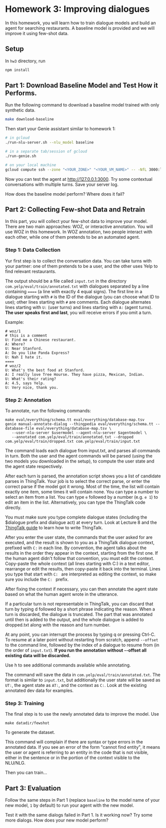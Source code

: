 # Homework 3: Improving dialogues

In this homework, you will learn how to train dialogue models and build an agent for searching restaurants. A baseline model is provided and we will improve it using few-shot data.

## Setup
In `hw3` directory, run 
```bash
npm install
```

## Part 1: Download Baseline Model and Test How it Performs. 
Run the following command to download a baseline model trained with only synthetic data. 
```bash
make download-baseline
```

Then start your Genie assistant similar to homework 1:
```bash
# in gcloud
./run-nlu-server.sh --nlu_model baseline

# in a separate tab/session of gcloud
./run-genie.sh

# on your local machine 
gcloud compute ssh --zone "<YOUR_ZONE>" "<YOUR_VM_NAME>" -- -NfL 3000:localhost:3000
```

Now you can test the agent at http://127.0.0.1:3000. Try some contextual conversations with multiple turns. Save your server log. 

How does the baseline model perform? Where does it fail? 


## Part 2: Collecting Few-shot Data and Retrain

In this part, you will collect your few-shot data to improve your model. There are two main approaches:
WOZ, or interactive annotation. You will use WOZ in this homework.
In WOZ annotation, two people interact with each other, while one of them pretends to be an automated agent.

### Step 1: Data Collection
Yur first step is to collect the conversation data. You can take turns with your partner: one of them pretends
to be a user, and the other uses Yelp to find relevant restaurants.

The output should be a file called `input.txt` in the directory `com.yelp/eval/train/annotated.txt` with
dialogues separated by a line containing `====` (a line with exactly 4 equal signs). The first line in a
dialogue starting with `#` is the ID of the dialogue (you can choose what ID to use); other lines starting
with `#` are comments. Each dialogue alternates lines starting with `U:` (user turns) and lines starting
with `A:` (agent turns). **The user speaks first and last**, you will receive errors if you omit a turn.

Example:
```
# woz/1
# this is a comment
U: Find me a Chinese restaurant.
A: Where?
U: Near Stanford.
A: Do you like Panda Express?
U: Nah I hate it.
====
# woz/2
U: What's the best food at Stanford.
A: I really love Tree Hourse. They have pizza, Mexican, Indian.
U: What's their rating?
A: 4.5, says Yelp.
U: Very nice, thank you.
```

### Step 2: Annotation

To annotate, run the following commands:
```
make eval/everything/schema.tt eval/everything/database-map.tsv
genie manual-annotate-dialog --thingpedia eval/everything/schema.tt --database-file eval/everything/database-map.tsv \
   --user-nlu-server $usermodel --agent-nlu-server $agentmodel \
   --annotated com.yelp/eval/train/annotated.txt --dropped com.yelp/eval/train/dropped.txt com.yelp/eval/train/input.txt
```

The command loads each dialogue from input.txt, and parses all commands in turn. Both the user and the agent commands
will be parsed (using the two models you downloaded in the setup), to compute the user state and the agent state respectively.

After each turn is parsed, the annotation script shows you a list of candidate parses in ThingTalk. Your job is to select the
correct parse, or enter the correct parse if the model got it wrong. Most of the time, the
list will contain exactly one item, some times it will contain none. You can type a number to select an item from a list. 
You can type `e` followed by a number (e.g. `e 1`) to edit an item in the list. Alternatively, you can type the ThingTalk
code directly.

You must make sure you type complete dialogue states (including the $dialogue prefix and dialogue act) at every turn.
Look at Lecture 8 and the [ThingTalk guide](https://wiki.almond.stanford.edu/thingtalk/guide) to learn how to write ThingTalk.

After you enter the user state, the commands that the user asked for are executed, and the result is shown to you
as a ThingTalk dialogue context, prefixed with `C:` in each line. By convention, the agent talks about the results
in the order they appear in the context, starting from the first one. If the human agent didn't follow that convention,
you must edit the context. Copy-paste the whole context (all lines starting with C:) in a text editor, rearrange or edit the results, then copy-paste
it back into the terminal. Lines you type that start with `C: ` are interpreted as editing the context, so make sure
you include the `C: ` prefix.

After fixing the context if necessary, you can then annotate the agent state based on what the human agent wrote
in the utterance.

If a particular turn is not representable in ThingTalk, you can discard that turn by typing d followed by a short phrase indicating the reason.
When a turn is discarded, the dialogue is truncated. The part that was annotated until then is added to the output,
and the whole dialogue is added to dropped.txt along with the reason and turn number.

At any point, you can interrupt the process by typing q or pressing Ctrl-C. To resume at a later point
without restarting from scratch, append `--offset` to the command line, followed by the index of a dialogue
to resume from (in the order of `input.txt`). **If you run the annotation without --offset all existing data will be
discarded.**

Use h to see additional commands available while annotating.

The command will save the data in `com.yelp/eval/train/annotated.txt`. The format is similar to `input.txt`,
but additionally the user state will be saved as `UT:`, the agent state as `AT:`, and the context as `C:`.
Look at the existing annotated dev data for examples.

### Step 3: Training

The final step is to use the newly annotated data to improve the model.
Use
```
make datadir/fewshot
```
To generate the dataset.

This command will complain if there are syntax or type errors in the annotated data. If you see an error
of the form "cannot find entity", it means the user or agent is referring to an entity in the code that is
not visible, either in the sentence or in the portion of the context visible to the NLU/NLG.

Then you can train...


## Part 3: Evaluation
Follow the same steps in Part 1 (replace `baseline` to the model name of your new model, `1` by default) to run your agent with the new model. 

Test it with the same dialogs failed in Part 1. Is it working now? Try some more dialogs. How does your new model perform? 